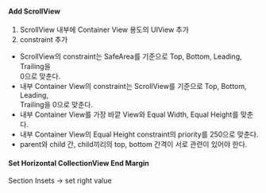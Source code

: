 #### Add ScrollView  
1. ScrollView 내부에 Container View 용도의 UIView 추가  
2. constraint 추가  
- ScrollView의 constraint는 SafeArea를 기준으로 Top, Bottom, Leading, Trailing을  
  0으로 맞춘다.  
- 내부 Container View의 constraint는 ScrollView를 기준으로 Top, Bottom, Leading,  
  Trailing을 0으로 맞춘다.  
- 내부 Container View를 가장 바깥 View와 Equal Width, Equal Height를 맞춘다.  
- 내부 Container View의 Equal Height constraint의 priority를 250으로 맞춘다.  
- parent와 child 간, child끼리의 top, bottom 간격이 서로 관련이 있어야 한다.  

#### Set Horizontal CollectionView End Margin  
Section Insets -> set right value  
